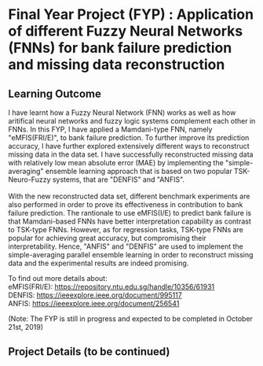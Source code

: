 # Final Year Project (FYP) : Application of different Fuzzy Neural Networks (FNNs) for bank failure prediction and missing data reconstruction

## Learning Outcome
I have learnt how a Fuzzy Neural Network (FNN) works as well as how aritifical neural networks and fuzzy logic systems complement each other in FNNs. In this FYP, I have applied a Mamdani-type FNN, namely "eMFIS(FRI/E)", to bank failure prediction. To further improve its prediction accuracy, I have further explored extensively different ways to reconstruct missing data in the data set. I have successfully reconstructed missing data with relatively low mean absolute error (MAE) by implementing the "simple-averaging" ensemble learning approach that is based on two popular TSK-Neuro-Fuzzy systems, that are "DENFIS" and "ANFIS". 
<br/>
<br/>
With the new reconstructed data set, different benchmark experiments are also performed in order to prove its effectiveness in contribution to bank failure prediction. The rantionale to use eMFIS(I/E) to predict bank failure is that Mamdani-based FNNs have better interpretation capability as contrast to TSK-type FNNs. However, as for regression tasks, TSK-type FNNs are popular for achieving great accuracy, but compromising their interpretability. Hence, "ANFIS" and "DENFIS" are used to implement the simple-averaging parallel ensemble learning in order to reconstruct missing data and the experimental results 
are indeed promising.

To find out more details about: <br/>
eMFIS(FRI/E): https://repository.ntu.edu.sg/handle/10356/61931 <br/>
DENFIS: https://ieeexplore.ieee.org/document/995117 <br/>
ANFIS:  https://ieeexplore.ieee.org/document/256541 <br/>

(Note: The FYP is still in progress and expected to be completed in October 21st, 2019)

## Project Details (to be continued) 






